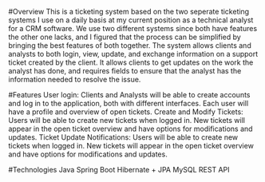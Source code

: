 #Overview
This is a ticketing system based on the two seperate ticketing systems I use on a daily basis at my current position as a technical analyst for a CRM software. We use two different systems since both have features the other one lacks, and I figured that the process can be simplified by bringing the best features of both together. The system allows clients and analysts to both login, view, update, and exchange information on a support ticket created by the client. It allows clients to get updates on the work the analyst has done, and requires fields to ensure that the analyst has the information needed to resolve the issue.

#Features
User login: Clients and Analysts will be able to create accounts and log in to the application, both with different interfaces. Each user will have a profile and overview of open tickets. Create and Modify Tickets: Users will be able to create new tickets when logged in. New tickets will appear in the open ticket overview and have options for modifications and updates. Ticket Update Notifications: Users will be able to create new tickets when logged in. New tickets will appear in the open ticket overview and have options for modifications and updates.

#Technologies
Java Spring Boot Hibernate + JPA MySQL REST API

